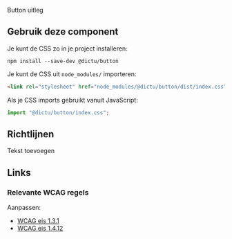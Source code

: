 <!-- @license CC0-1.0 -->

Button uitleg

## Gebruik deze component
Je kunt de CSS zo in je project installeren:

```console
npm install --save-dev @dictu/button
```

Je kunt de CSS uit `node_modules/` importeren:

```html
<link rel="stylesheet" href="node_modules/@dictu/button/dist/index.css" />
```

Als je CSS imports gebruikt vanuit JavaScript:

```javascript
import "@dictu/button/index.css";
```

## Richtlijnen

Tekst toevoegen

## Links

### Relevante WCAG regels

Aanpassen:
- [WCAG eis 1.3.1](https://www.w3.org/TR/WCAG21/#info-and-relationships)  
- [WCAG eis 1.4.12](https://www.w3.org/TR/WCAG21/#text-spacing)
